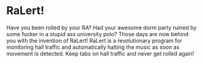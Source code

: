 # RaLert!
Have you been rolled by your RA? Had your awesome dorm party ruined by some fucker in a stupid ass university polo?
Those days are now behind you with the invention of RaLert! RaLert is a revolutionary program for monitoring hall 
traffic and automatically halting the music as soon as movement is detected. Keep tabs on hall traffic and never get 
rolled again!
